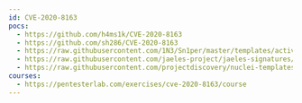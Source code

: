 ```yaml
---
id: CVE-2020-8163
pocs:
  - https://github.com/h4ms1k/CVE-2020-8163
  - https://github.com/sh286/CVE-2020-8163
  - https://raw.githubusercontent.com/1N3/Sn1per/master/templates/active/CVE-2020-8163_-_Rails_5.0.1_Remote_Code_Execution.sh
  - https://raw.githubusercontent.com/jaeles-project/jaeles-signatures/master/cves/rails-rce-cve-2020-8163.yaml
  - https://raw.githubusercontent.com/projectdiscovery/nuclei-templates/master/cves/2020/CVE-2020-8163.yaml
courses:
  - https://pentesterlab.com/exercises/cve-2020-8163/course
---
```

